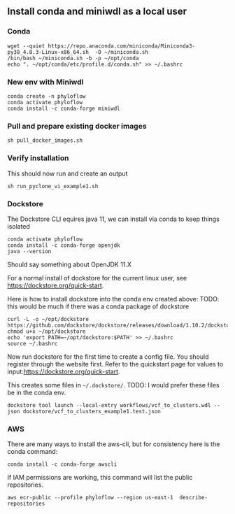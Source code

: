 ## Install conda and miniwdl as a local user


### Conda
```
wget --quiet https://repo.anaconda.com/miniconda/Miniconda3-py38_4.8.3-Linux-x86_64.sh  -O ~/miniconda.sh
/bin/bash ~/miniconda.sh -b -p ~/opt/conda
echo ". ~/opt/conda/etc/profile.d/conda.sh" >> ~/.bashrc
```

### New env with Miniwdl

```
conda create -n phyloflow
conda activate phyloflow
conda install -c conda-forge miniwdl
```

### Pull and prepare existing docker images
```
sh pull_docker_images.sh
```

### Verify installation
This should now run and create an output
```
sh run_pyclone_vi_example1.sh
```

### Dockstore

The Dockstore CLI equires java 11, we can install via conda to keep things isolated
```
conda activate phyloflow
conda install -c conda-forge openjdk
java --version
```
Should say something about OpenJDK 11.X

For a normal install of dockstore for the current linux user, see https://dockstore.org/quick-start.

Here is how to install dockstore into the conda env created above:
TODO: this would be much if there was a conda package of dockstore
```
curl -L -o ~/opt/dockstore https://github.com/dockstore/dockstore/releases/download/1.10.2/dockstore
chmod u+x ~/opt/dockstore
echo 'export PATH=~/opt/dockstore:$PATH' >> ~/.bashrc
source ~/.bashrc
```

Now run dockstore for the first time to create a config file. You should register through the website first.
Refer to the quickstart page for values to input:https://dockstore.org/quick-start. 

This creates some files in `~/.dockstore/`. TODO: I would prefer these files be in the conda env.

```
dockstore tool launch --local-entry workflows/vcf_to_clusters.wdl --json dockstore/vcf_to_clusters_example1.test.json
```


### AWS
There are many ways to install the aws-cli, but for consistency here is the conda command:
```
conda install -c conda-forge awscli
```

If IAM permissions are working, this command will list the public repositories.
```
aws ecr-public --profile phyloflow --region us-east-1  describe-repositories
```


